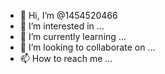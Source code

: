 - 👋 Hi, I’m @1454520466
- 👀 I’m interested in ...
- 🌱 I’m currently learning ...
- 💞️ I’m looking to collaborate on ...
- 📫 How to reach me ...

<!---
1454520466/1454520466 is a ✨ special ✨ repository because its `README.md` (this file) appears on your GitHub profile.
You can click the Preview link to take a look at your changes.
--->
